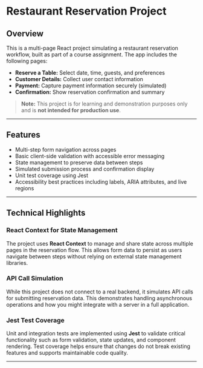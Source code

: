 # Restaurant Reservation Project

## Overview

This is a multi-page React project simulating a restaurant reservation workflow, built as part of a course assignment. The app includes the following pages:

- **Reserve a Table:** Select date, time, guests, and preferences  
- **Customer Details:** Collect user contact information  
- **Payment:** Capture payment information securely (simulated)  
- **Confirmation:** Show reservation confirmation and summary  

> **Note:** This project is for learning and demonstration purposes only and is **not intended for production use**.

---

## Features

- Multi-step form navigation across pages  
- Basic client-side validation with accessible error messaging  
- State management to preserve data between steps  
- Simulated submission process and confirmation display
- Unit test coverage using Jest
- Accessibility best practices including labels, ARIA attributes, and live regions  

---

## Technical Highlights

### React Context for State Management

The project uses **React Context** to manage and share state across multiple pages in the reservation flow. This allows form data to persist as users navigate between steps without relying on external state management libraries.

### API Call Simulation

While this project does not connect to a real backend, it simulates API calls for submitting reservation data. This demonstrates handling asynchronous operations and how you might integrate with a server in a full application.

### Jest Test Coverage

Unit and integration tests are implemented using **Jest** to validate critical functionality such as form validation, state updates, and component rendering. Test coverage helps ensure that changes do not break existing features and supports maintainable code quality.

---

